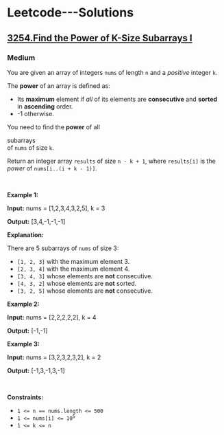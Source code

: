 # Leetcode---Solutions
<h2>
    <a href="https://leetcode.com/problems/find-the-power-of-k-size-subarrays-i/?envType=daily-question&envId=2024-11-16">
        3254.Find the Power of K-Size Subarrays I
    </a>
</h2>
<h3>
    Medium
</h3>
<p>You are given an array of integers <code>nums</code> of length <code>n</code> and a <em>positive</em> integer <code>k</code>.</p>

<p>The <strong>power</strong> of an array is defined as:</p>

<ul>
	<li>Its <strong>maximum</strong> element if <em>all</em> of its elements are <strong>consecutive</strong> and <strong>sorted</strong> in <strong>ascending</strong> order.</li>
	<li>-1 otherwise.</li>
</ul>

<p>You need to find the <strong>power</strong> of all <span data-keyword="subarray-nonempty" class=" cursor-pointer relative text-dark-blue-s text-sm"><div class="popover-wrapper inline-block" data-headlessui-state=""><div><div aria-expanded="false" data-headlessui-state="" id="headlessui-popover-button-:r1d:"><div>subarrays</div></div><div style="position: fixed; z-index: 40; inset: 0px auto auto 0px; transform: translate(264px, 327px);"></div></div></div></span> of <code>nums</code> of size <code>k</code>.</p>

<p>Return an integer array <code>results</code> of size <code>n - k + 1</code>, where <code>results[i]</code> is the <em>power</em> of <code>nums[i..(i + k - 1)]</code>.</p>

<p>&nbsp;</p>
<p><strong>Example 1:</strong></p>

<div>
<p><strong>Input:</strong> <span>nums = [1,2,3,4,3,2,5], k = 3</span></p>

<p><strong>Output:</strong> [3,4,-1,-1,-1]</p>

<p><strong>Explanation:</strong></p>

<p>There are 5 subarrays of <code>nums</code> of size 3:</p>

<ul>
	<li><code>[1, 2, 3]</code> with the maximum element 3.</li>
	<li><code>[2, 3, 4]</code> with the maximum element 4.</li>
	<li><code>[3, 4, 3]</code> whose elements are <strong>not</strong> consecutive.</li>
	<li><code>[4, 3, 2]</code> whose elements are <strong>not</strong> sorted.</li>
	<li><code>[3, 2, 5]</code> whose elements are <strong>not</strong> consecutive.</li>
</ul>
</div>

<p><strong>Example 2:</strong></p>

<div>
<p><strong>Input:</strong> <span>nums = [2,2,2,2,2], k = 4</span></p>

<p><strong>Output:</strong> <span>[-1,-1]</span></p>
</div>

<p><strong>Example 3:</strong></p>

<div>
<p><strong>Input:</strong> <span>nums = [3,2,3,2,3,2], k = 2</span></p>

<p><strong>Output:</strong> <span>[-1,3,-1,3,-1]</span></p>
</div>

<p>&nbsp;</p>
<p><strong>Constraints:</strong></p>

<ul>
	<li><code>1 &lt;= n == nums.length &lt;= 500</code></li>
	<li><code>1 &lt;= nums[i] &lt;= 10<sup>5</sup></code></li>
	<li><code>1 &lt;= k &lt;= n</code></li>
</ul>